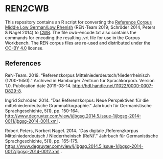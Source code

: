 # REN2CWB

This repository contains an R script for converting the [Reference Corpus Middle Low German/Low Rhenish](https://corpora.uni-hamburg.de/hzsk/de/islandora/object/text-corpus:ren-1.0#corpus-description) (REN-Team 2019; Schröder 2014, Peters & Nagel 2014) to [CWB](https://cwb.sourceforge.io/). The file cwb-encode.txt also contains the commands for encoding the resulting .vrt file for use in the Corpus Workbench. The REN corpus files are re-used and distributed under the [CC-BY 4.0](https://creativecommons.org/licenses/by/4.0/) license.


## References

ReN-Team. 2019. “Referenzkorpus Mittelniederdeutsch/Niederrheinisch (1200-1650).” Archived in Hamburger Zentrum für Sprachkorpora. Version 1.0. Publication date 2019-08-14. http://hdl.handle.net/11022/0000-0007-D829-8.

Ingrid Schröder. 2014. “Das Referenzkorpus: Neue Perspektiven für die mittelniederdeutsche Grammatikographie.” Jahrbuch für Germanistische Sprachgeschichte, 5(1), pp. 150-164. http://www.degruyter.com/view/j/jbgsg.2014.5.issue-1/jbgsg-2014-0011/jbgsg-2014-0011.xml .

Robert Peters, Norbert Nagel. 2014. “Das digitale ‚Referenzkorpus Mittelniederdeutsch / Niederrheinisch (ReN)‘.” Jahrbuch für Germanistische Sprachgeschichte, 5(1), pp. 165-175. https://www.degruyter.com/view/j/jbgsg.2014.5.issue-1/jbgsg-2014-0012/jbgsg-2014-0012.xml .